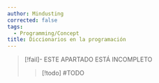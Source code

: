```yaml
---
author: Mindusting
corrected: false
tags:
  - Programming/Concept
title: Diccionarios en la programación
---
```


> [!fail]- ESTE APARTADO ESTÁ INCOMPLETO
> > [!todo] #TODO
